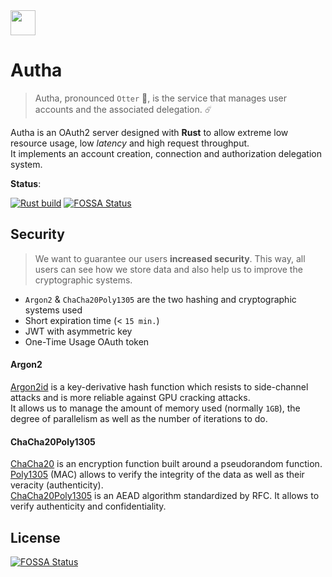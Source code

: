 <img src="https://www.gravitalia.studio/favicon.webp" width="40" />

# Autha
> Autha, pronounced `Otter` 🦦, is the service that manages user accounts and the associated delegation. ☄️

Autha is an OAuth2 server designed with **Rust** to allow extreme low resource usage, low *latency* and high request throughput.<br />
It implements an account creation, connection and authorization delegation system.

**Status**:

[![Rust build](https://github.com/Gravitalia/Autha/actions/workflows/rust.yml/badge.svg)](https://github.com/Gravitalia/Autha/actions/workflows/rust.yml) [![FOSSA Status](https://app.fossa.com/api/projects/git%2Bgithub.com%2FGravitalia%2FAutha.svg?type=shield)](https://app.fossa.com/projects/git%2Bgithub.com%2FGravitalia%2FAutha?ref=badge_shield)

## Security
> We want to guarantee our users **increased security**. This way, all users can see how we store data and also help us to improve the cryptographic systems.
- `Argon2` & `ChaCha20Poly1305` are the two hashing and cryptographic systems used
- Short expiration time (< `15 min.`)
- JWT with asymmetric key
- One-Time Usage OAuth token

#### Argon2
[Argon2id](https://en.wikipedia.org/wiki/Argon2) is a key-derivative hash function which resists to side-channel attacks and is more reliable against GPU cracking attacks.<br />
It allows us to manage the amount of memory used (normally `1GB`), the degree of parallelism as well as the number of iterations to do.

#### ChaCha20Poly1305
[ChaCha20](https://en.wikipedia.org/wiki/Salsa20) is an encryption function built around a pseudorandom function.<br />
[Poly1305](https://en.wikipedia.org/wiki/Poly1305) (MAC) allows to verify the integrity of the data as well as their veracity (authenticity).<br />
[ChaCha20Poly1305](https://en.wikipedia.org/wiki/ChaCha20-Poly1305) is an AEAD algorithm standardized by RFC. It allows to verify authenticity and confidentiality.

## License
[![FOSSA Status](https://app.fossa.com/api/projects/git%2Bgithub.com%2FGravitalia%2FAutha.svg?type=large)](https://app.fossa.com/projects/git%2Bgithub.com%2FGravitalia%2FAutha?ref=badge_large)
